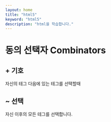 ```yaml
---
layout: home
title: "html5"
keyword: "html5"
description: "html을 학습합니다."
---
```


# 동의 선택자 Combinators 

## + 기호
자신의 테그 다음에 있는 테그를 선택할때

## ~ 선택
자신 이후의 모든 테그를 선택합니다.
